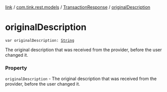 [link](../../index.md) / [com.tink.rest.models](../index.md) / [TransactionResponse](index.md) / [originalDescription](./original-description.md)

# originalDescription

`var originalDescription: `[`String`](https://kotlinlang.org/api/latest/jvm/stdlib/kotlin/-string/index.html)

The original description that was received from the provider, before the user changed it.

### Property

`originalDescription` - The original description that was received from the provider, before the user changed it.